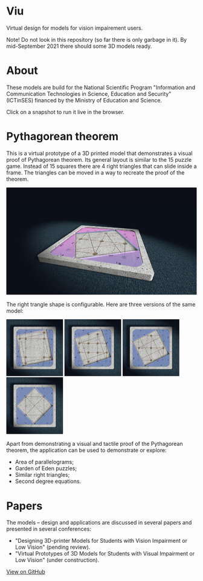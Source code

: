 # Viu
Virtual design for models for vision impairement users.

Note! Do not look in this repository (so far there is only
garbage in it). By mid-September 2021 there should some
3D models ready.

# About

These models are build for the National Scientific Program
"Information and Communication Technologies in Science,
Education and Security" (ICTinSES) financed by the Ministry
of Education and Science.

Click on a snapshot to run it live in the browser.


# Pythagorean theorem

This is a virtual prototype of a 3D printed model that demonstrates
a visual proof of Pythagorean theorem. Its general layout is similar
to the 15 puzzle game. Instead of 15 squares there are 4 right
triangles that can slide inside a frame. The triangles can be moved
in a way to recreate the proof of the theorem.

[<img src="model-pytha/snapshot1.jpg">](https://boytchev.github.io/viu/model-pytha/index.html)

The right trangle shape is configurable. Here are three versions of the same model:

[<img src="model-pytha/snapshot2.jpg" width="150">](https://boytchev.github.io/viu/model-pytha/index.html?a=10)
[<img src="model-pytha/snapshot3.jpg" width="150">](https://boytchev.github.io/viu/model-pytha/index.html?a=15)
[<img src="model-pytha/snapshot4.jpg" width="150">](https://boytchev.github.io/viu/model-pytha/index.html?a=20)
[<img src="model-pytha/snapshot5.jpg" width="150">](https://boytchev.github.io/viu/model-pytha/index.html?a=30)

Apart from demonstrating a visual and tactile proof of the Pythagorean theorem,
the application can be used to demonstrate or explore:

- Area of parallelograms;
- Garden of Eden puzzles;
- Similar right triangles;    
- Second degree equations.



# Papers

The models &ndash; design and applications are discussed in several papers and presented in several conferences:

- "Designing 3D-printer Models for Students with Vision Impairment or Low Vision" (pending review).
- "Virtual Prototypes of 3D Models for Students with Visual Impairment or Low Vision" (under construction).

<a href="https://github.com/boytchev/viu">View on GitHub</a>

